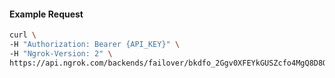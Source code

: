 
#### Example Request
```bash
curl \
-H "Authorization: Bearer {API_KEY}" \
-H "Ngrok-Version: 2" \
https://api.ngrok.com/backends/failover/bkdfo_2Ggv0XFEYkGUSZcfo4MgQ8D8O9Y
